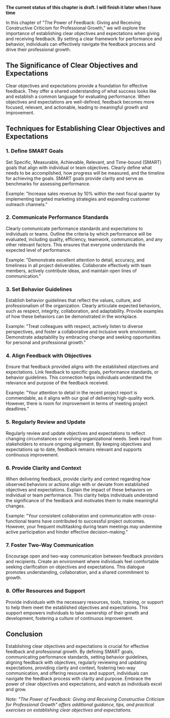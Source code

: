**The current status of this chapter is draft. I will finish it later when I have time**

In this chapter of "The Power of Feedback: Giving and Receiving Constructive Criticism for Professional Growth," we will explore the importance of establishing clear objectives and expectations when giving and receiving feedback. By setting a clear framework for performance and behavior, individuals can effectively navigate the feedback process and drive their professional growth.

The Significance of Clear Objectives and Expectations
-----------------------------------------------------

Clear objectives and expectations provide a foundation for effective feedback. They offer a shared understanding of what success looks like and establish a common language for evaluating performance. When objectives and expectations are well-defined, feedback becomes more focused, relevant, and actionable, leading to meaningful growth and improvement.

Techniques for Establishing Clear Objectives and Expectations
-------------------------------------------------------------

### 1. Define SMART Goals

Set Specific, Measurable, Achievable, Relevant, and Time-bound (SMART) goals that align with individual or team objectives. Clearly define what needs to be accomplished, how progress will be measured, and the timeline for achieving the goals. SMART goals provide clarity and serve as benchmarks for assessing performance.

Example: "Increase sales revenue by 10% within the next fiscal quarter by implementing targeted marketing strategies and expanding customer outreach channels."

### 2. Communicate Performance Standards

Clearly communicate performance standards and expectations to individuals or teams. Outline the criteria by which performance will be evaluated, including quality, efficiency, teamwork, communication, and any other relevant factors. This ensures that everyone understands the expected level of performance.

Example: "Demonstrate excellent attention to detail, accuracy, and timeliness in all project deliverables. Collaborate effectively with team members, actively contribute ideas, and maintain open lines of communication."

### 3. Set Behavior Guidelines

Establish behavior guidelines that reflect the values, culture, and professionalism of the organization. Clearly articulate expected behaviors, such as respect, integrity, collaboration, and adaptability. Provide examples of how these behaviors can be demonstrated in the workplace.

Example: "Treat colleagues with respect, actively listen to diverse perspectives, and foster a collaborative and inclusive work environment. Demonstrate adaptability by embracing change and seeking opportunities for personal and professional growth."

### 4. Align Feedback with Objectives

Ensure that feedback provided aligns with the established objectives and expectations. Link feedback to specific goals, performance standards, or behavior guidelines. This connection helps individuals understand the relevance and purpose of the feedback received.

Example: "Your attention to detail in the recent project report is commendable, as it aligns with our goal of delivering high-quality work. However, there is room for improvement in terms of meeting project deadlines."

### 5. Regularly Review and Update

Regularly review and update objectives and expectations to reflect changing circumstances or evolving organizational needs. Seek input from stakeholders to ensure ongoing alignment. By keeping objectives and expectations up to date, feedback remains relevant and supports continuous improvement.

### 6. Provide Clarity and Context

When delivering feedback, provide clarity and context regarding how observed behaviors or actions align with or deviate from established objectives and expectations. Explain the impact of these behaviors on individual or team performance. This clarity helps individuals understand the significance of the feedback and motivates them to make meaningful changes.

Example: "Your consistent collaboration and communication with cross-functional teams have contributed to successful project outcomes. However, your frequent multitasking during team meetings may undermine active participation and hinder effective decision-making."

### 7. Foster Two-Way Communication

Encourage open and two-way communication between feedback providers and recipients. Create an environment where individuals feel comfortable seeking clarification on objectives and expectations. This dialogue promotes understanding, collaboration, and a shared commitment to growth.

### 8. Offer Resources and Support

Provide individuals with the necessary resources, tools, training, or support to help them meet the established objectives and expectations. This support empowers individuals to take ownership of their growth and development, fostering a culture of continuous improvement.

Conclusion
----------

Establishing clear objectives and expectations is crucial for effective feedback and professional growth. By defining SMART goals, communicating performance standards, setting behavior guidelines, aligning feedback with objectives, regularly reviewing and updating expectations, providing clarity and context, fostering two-way communication, and offering resources and support, individuals can navigate the feedback process with clarity and purpose. Embrace the power of clear objectives and expectations, and watch as individuals excel and grow.

*Note: "The Power of Feedback: Giving and Receiving Constructive Criticism for Professional Growth" offers additional guidance, tips, and practical exercises on establishing clear objectives and expectations.*

